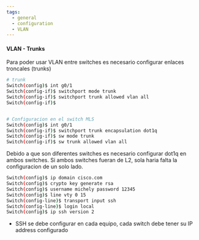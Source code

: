 ```yaml
---
tags:
  - general
  - configuration
  - VLAN
---
```


#### VLAN  - Trunks

Para poder usar VLAN entre switches es necesario configurar enlaces troncales (trunks)
``` bash
# trunk
Switch(config)$ int g0/1
Switch(config-if)$ switchport mode trunk
Switch(config-if)$ switchport trunk allowed vlan all
Switch(config-if)$ 


# Configuracion en el switch MLS
Switch(config)$ int g0/1
Switch(config-if)$ switchport trunk encapsulation dot1q
Switch(config-if)$ sw mode trunk
Switch(config-if)$ sw trunk allowed vlan all

```

Debido a que son diferentes switches es necesario configurar dot1q en ambos switches. 
Si ambos switches fueran de L2, sola haria falta la configuracion de un solo lado.

``` bash
Switch(config)$ ip domain cisco.com
Switch(config)$ crypto key generate rsa
Switch(config)$ username michely password 12345
Switch(config)$ line vty 0 15 
Switch(config-line)$ transport input ssh
Switch(config-line)$ login local
Switch(config)$ ip ssh version 2
```

- SSH se debe configurar en cada equipo, cada switch debe tener su IP address configurado